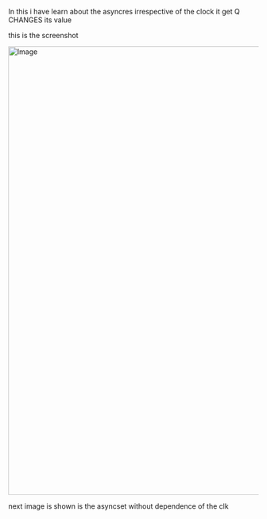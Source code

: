 

In this i have learn about the asyncres irrespective of the clock it get Q CHANGES its value

this is the screenshot


<img width="946" height="903" alt="Image" src="https://github.com/user-attachments/assets/9279c2f7-6212-439e-b74f-dd779920c4cc" />


next image is shown is the asyncset without dependence of the clk 




